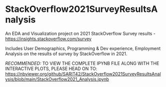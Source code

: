 # StackOverflow2021SurveyResultsAnalysis
An EDA and Visualization project on 2021 StackOverflow Survey results - https://insights.stackoverflow.com/survey

Includes User Demographics, Programming & Dev experience, Employment Analysis on the results of survey by StackOverflow in 2021. 

*RECOMMENDED:*
TO VIEW THE COMPLETE IPYNB FILE ALONG WITH THE INTERACTIVE PLOTS, PLEASE HEAD ON TO: https://nbviewer.org/github/SARIT42/StackOverflow2021SurveyResultsAnalysis/blob/main/StackOverflow2021_Analysis.ipynb
